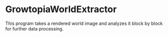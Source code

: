 # GrowtopiaWorldExtractor
This program takes a rendered world image and analyzes it block by block for further data processing.
